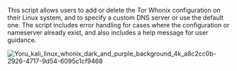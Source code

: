This script allows users to add or delete the Tor Whonix configuration on their Linux system, and to specify a custom DNS server or use the default one. The script includes error handling for cases where the configuration or nameserver already exist, and also includes a help message for user guidance.

![Yoru_kali_linux_whonix_dark_and_purple_background_4k_a8c2cc0b-2926-4717-9d54-6095c1cf9468](https://user-images.githubusercontent.com/70035442/217643001-9cd93830-d909-412a-8ce7-9f705f86e4e1.png)

